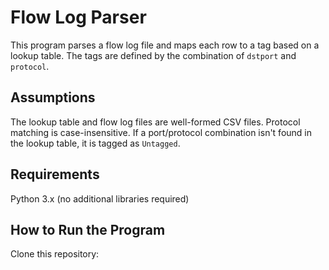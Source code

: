 # Flow Log Parser
This program parses a flow log file and maps each row to a tag based on a lookup table. The tags are defined by the combination of `dstport` and `protocol`.
## Assumptions
The lookup table and flow log files are well-formed CSV files.
Protocol matching is case-insensitive.
If a port/protocol combination isn't found in the lookup table, it is tagged as `Untagged`.
## Requirements
Python 3.x (no additional libraries required)
## How to Run the Program
Clone this repository:
   
